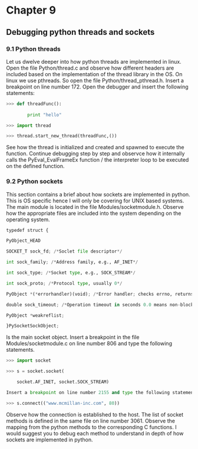 # Chapter 9

## Debugging python threads and sockets

### 9.1 Python threads

Let us dwelve deeper into how python threads are implemented in linux. Open the file
Python/thread.c and observe how different headers are included based on the implementation
of the thread library in the OS. On linux we use pthreads. So open the file
Python/thread_pthread.h.
Insert a breakpoint on line number 172.
Open the debugger and insert the following statements:
```python
>>> def threadFunc():
        
        print "hello"

>>> import thread

>>> thread.start_new_thread(threadFunc,())
```
See how the thread is initialized and created and spawned to execute the function. Continue
debugging step by step and observce how it internally calls the PyEval_EvalFrameEx function /
the interpreter loop to be executed on the defined function.

### 9.2 Python sockets
This section contains a brief about how sockets are implemented in python. This is OS specific
hence I will only be covering for UNIX based systems. The main module is located in the file
Modules/socketmodule.h. Observe how the appropriate files are included into the system
depending on the operating system.
```python
typedef struct {

PyObject_HEAD

SOCKET_T sock_fd; /*Soclet file descriptor*/

int sock_family; /*Address family, e.g., AF_INET*/

int sock_type; /*Socket type, e.g., SOCK_STREAM*/

int sock_proto; /*Protocol type, usually 0*/

PyObject *(*errorhandler)(void); /*Error handler; checks errno, returns NULL and sets a Python exception*/

double sock_timeout; /*Operation timeout in seconds 0.0 means non-blocking*/

PyObject *weakreflist;

}PySocketSockObject;
```
Is the main socket object. Insert a breakpoint in the file Modules/socketmodule.c
on line number 806 and type the following statements.
```python
>>> import socket

>>> s = socket.socket(

    socket.AF_INET, socket.SOCK_STREAM)

Insert a breakpoint on line number 2155 and type the following statement:

>>> s.connect(("www.mcmillan-inc.com", 80))
```
Observe how the connection is established to the host.
The list of socket methods is defined in the same file on line number 3061.
Observe the mapping from the python methods to the corresponding C functions.
I would suggest you to debug each method to understand in depth of how
sockets are implemented in python.

